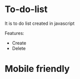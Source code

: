# To-do-list

It is to do list created in javascript

Features:
* Create
* Delete 

# Mobile friendly
